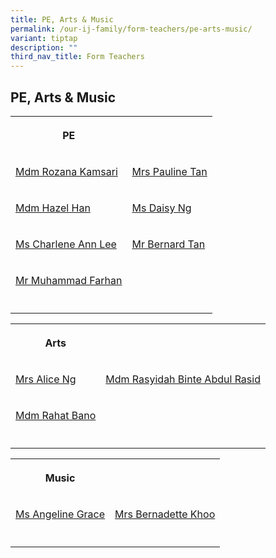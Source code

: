 ```yaml
---
title: PE, Arts & Music
permalink: /our-ij-family/form-teachers/pe-arts-music/
variant: tiptap
description: ""
third_nav_title: Form Teachers
---
```

<h2>PE, Arts &amp; Music</h2>
<table>
<tbody>
<tr>
<th rowspan="1" colspan="1">
<p>PE</p>
</th>
<th rowspan="1" colspan="1">
<p></p>
</th>
</tr>
<tr>
<td rowspan="1" colspan="1">
<p><a href="mailto:rozana_kamsari@moe.edu.sg" rel="noopener noreferrer nofollow" target="_blank">Mdm Rozana Kamsari</a>
</p>
</td>
<td rowspan="1" colspan="1">
<p><a href="mailto:lim_poh_lean_pauline@moe.edu.sg" rel="noopener noreferrer nofollow" target="_blank">Mrs Pauline Tan</a>
</p>
</td>
</tr>
<tr>
<td rowspan="1" colspan="1">
<p><a href="mailto:han_huirong@moe.edu.sg" rel="noopener noreferrer nofollow" target="_blank">Mdm Hazel Han</a>
</p>
</td>
<td rowspan="1" colspan="1">
<p><a href="mailto:ng_poh_choo_daisy@moe.edu.sg" rel="noopener noreferrer nofollow" target="_blank">Ms Daisy Ng</a>
</p>
</td>
</tr>
<tr>
<td rowspan="1" colspan="1">
<p><a href="mailto:lee_ann_charlene@moe.edu.sg" rel="noopener noreferrer nofollow" target="_blank">Ms Charlene Ann Lee</a>
</p>
</td>
<td rowspan="1" colspan="1">
<p><a href="mailto:tan_ghim_seng_bernard@moe.edu.sg" rel="noopener noreferrer nofollow" target="_blank">Mr Bernard Tan</a>
</p>
</td>
</tr>
<tr>
<td rowspan="1" colspan="1">
<p><a href="mailto:muhammad_farhan_musbah@moe.edu.sg" rel="noopener noreferrer nofollow" target="_blank">Mr Muhammad Farhan</a>
</p>
</td>
<td rowspan="1" colspan="1">
<p></p>
</td>
</tr>
<tr>
<td rowspan="1" colspan="1">
<p></p>
</td>
<td rowspan="1" colspan="1">
<p></p>
</td>
</tr>
</tbody>
</table>
<p></p>
<table>
<tbody>
<tr>
<th rowspan="1" colspan="1">
<p>Arts</p>
</th>
<th rowspan="1" colspan="1">
<p></p>
</th>
</tr>
<tr>
<td rowspan="1" colspan="1">
<p><a href="mailto:alice_yong_keng_cheng@moe.edu.sg" rel="noopener noreferrer nofollow" target="_blank">Mrs Alice Ng</a>
</p>
</td>
<td rowspan="1" colspan="1">
<p><a href="mailto:rasyidah_abdul_rasid@moe.edu.sg" rel="noopener noreferrer nofollow" target="_blank">Mdm Rasyidah Binte Abdul Rasid</a>
</p>
</td>
</tr>
<tr>
<td rowspan="1" colspan="1">
<p><a href="mailto:rahat_bano_mohd_ashraf@moe.edu.sg" rel="noopener noreferrer nofollow" target="_blank">Mdm Rahat Bano</a>
</p>
</td>
<td rowspan="1" colspan="1">
<p></p>
</td>
</tr>
<tr>
<td rowspan="1" colspan="1">
<p></p>
</td>
<td rowspan="1" colspan="1">
<p></p>
</td>
</tr>
</tbody>
</table>
<p></p>
<table>
<tbody>
<tr>
<th rowspan="1" colspan="1">
<p>Music</p>
</th>
<th rowspan="1" colspan="1">
<p></p>
</th>
</tr>
<tr>
<td rowspan="1" colspan="1">
<p><a href="mailto:angeline_grace_garcia_bitgue@moe.edu.sg" rel="noopener noreferrer nofollow" target="_blank">Ms Angeline Grace</a>
</p>
</td>
<td rowspan="1" colspan="1">
<p><a href="mailto:tay_siew_lan_bernadette@moe.edu.sg" rel="noopener noreferrer nofollow" target="_blank">Mrs Bernadette Khoo</a>
</p>
</td>
</tr>
<tr>
<td rowspan="1" colspan="1">
<p></p>
</td>
<td rowspan="1" colspan="1">
<p></p>
</td>
</tr>
</tbody>
</table>
<p></p>